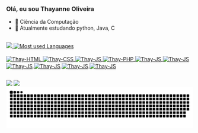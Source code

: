 ### Olá, eu sou Thayanne Oliveira

- :open_book: Ciência da Computação
- 🌱 Atualmente estudando python, Java, C
##
<div>
  <a href="https://github.com/ThaayOliveira">
  <img height=150em src="https://github-readme-stats.vercel.app/api?username=ThaayOliveira&show_icons=true&theme=dark&include_all_commits=true&count_private=true"/>
  <img alt="Most used Languages" height=150em src="https://camo.githubusercontent.com/90badf6b7d1ae349848202c9b10e25fac66f235cacb35dc7b78b9c6d58229216/68747470733a2f2f6769746875622d726561646d652d73746174732e76657263656c2e6170702f6170693f757365726e616d653d616e7572616768617a72612673686f775f69636f6e733d7472756526686964653d636f6e74726962732c7072732663616368655f7365636f6e64733d3836343030267468656d653d6f6d6e69">
</div>

<div style="display: inline_block"><br>
  <img align="center" alt="Thay-HTML" height="50" width="40" src="https://cdn.jsdelivr.net/gh/devicons/devicon/icons/html5/html5-original.svg" />
  <img align="center" alt="Thay-CSS" height="50" width="40"  src="https://cdn.jsdelivr.net/gh/devicons/devicon/icons/css3/css3-original.svg" />
  <img align="center" alt="Thay-JS" height="50" width="40"   src="https://cdn.jsdelivr.net/gh/devicons/devicon/icons/javascript/javascript-plain.svg" />
  <img align="center" alt="Thay-PHP" height="50" width="40"  src="https://cdn.jsdelivr.net/gh/devicons/devicon/icons/php/php-original.svg" />  
  <img align="center" alt="Thay-JS" height="50" width="40"   src="https://cdn.jsdelivr.net/gh/devicons/devicon/icons/python/python-original.svg" />
  <img align="center" alt="Thay-JS" height="50" width="40"   src="https://cdn.jsdelivr.net/gh/devicons/devicon/icons/mysql/mysql-original.svg" />
  <img align="center" alt="Thay-JS" height="50" width="40"   src="https://cdn.jsdelivr.net/gh/devicons/devicon/icons/postgresql/postgresql-original.svg" />
  <img align="center" alt="Thay-JS" height="50" width="40"   src="https://cdn.jsdelivr.net/gh/devicons/devicon/icons/c/c-original.svg" />
  <img align="center" alt="Thay-JS" height="50" width="40"   src="https://cdn.jsdelivr.net/gh/devicons/devicon/icons/pycharm/pycharm-original.svg" />
  <img align="center" alt="Thay-JS" height="50" width="40"   src="https://cdn.jsdelivr.net/gh/devicons/devicon/icons/vuejs/vuejs-original.svg" />
          
          
          
</div>

  ##
  
<div>
<a href="https://www.linkedin.com/in/thayanne-oliveira-b3661620a/" target="_blank"><img src="https://img.shields.io/badge/LinkedIn-0077B5?style=for-the-badge&logo=linkedin&logoColor=white" target="_blank"></a>
<a href="mailto:jobsthay@gmail.com" target="_blank"><img src="https://img.shields.io/badge/Gmail-D14836?style=for-the-badge&logo=gmail&logoColor=white" target="_blank"></a>

</div>

<picture>
  <source media="(prefers-color-scheme: dark)" srcset="https://raw.githubusercontent.com/platane/platane/output/github-contribution-grid-snake-dark.svg">
  <source media="(prefers-color-scheme: light)" srcset="https://raw.githubusercontent.com/platane/platane/output/github-contribution-grid-snake.svg">
  <img alt="github contribution grid snake animation" src="https://raw.githubusercontent.com/platane/platane/output/github-contribution-grid-snake.svg">
</picture>

